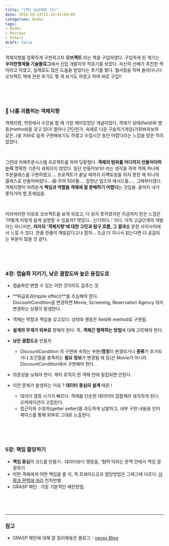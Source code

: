 ```yaml
---
title: "[책] 오브젝트 (1)"
date: 2019-10-24T22:10:41+09:00
categories: Books
tags: 
- Books
- Reviews
- Others
draft: false
---
```


객체지향를 정확하게 구현하고자 **오브젝트** 라는 책을 구입하였다. 구입하게 된 계기는 **우아한형제들 기술블로그**에서 신입 개발자의 적응기를 보았다. 자신의 선배가 추천한 책이라고 하였고, 실제로도 많은 도움을 받았다는 후기를 봤다. 웹서핑을 하며 돌아다니다 오브젝트 책에 관한 후기도 몇 개 보기도 하였고 하여 바로 구입!! 

<br><br><br>

### 🐸 나를 괴롭히는 객체지향   

객체지향, 학원에서 수강을 할 때 가장 재미있었던 개념이었다. 객체가 상태(field)와 행동(method)을 갖고 있다! 얼마나 간단한가. 숙제로 나온 구슬치기게임(가위바위보와 같은..)을 자바로 쉽게 구현해보기도 하였고 수업시간 동안 어렵다라는 느낌을 받은 적이 없었다.

<br>

그런데 카페주문시스템 프로젝트를 하며 당황했다. **객체의 범위를 어디까지 만들어야하는지** 명확한 기준이 세워지지 않았다. 일단 만들어보자! 라는 생각을 하여 객체 하나에 주문클래스를 구현하였고.... 프로젝트가 끝날 때까지  리팩토링을 하지 못한 채 하나의 클래스로 만들어버렸다...  :scream: 무려 500줄.... 엄청난 뎁스의 메서드들..... 그때부터였다. 객체지향이 어려운게 **책임과 역할을 객체에 잘 분배하기 어렵다**는 것임을. 끝까지 내가 쫓아가야 할 존재임을.

<br>

이러저러한 이유로 오브젝트를 보게 되었고, 다 읽지 못하였지만 지금까지 받은 느낌은 '어떻게 이렇게 쉽게 설명할 수 있을까? 멋있다.. 신기하다..' 이다. 아직 고급단계의 개발자는 아니지만, **저자의 '객체지향'에 대한 고민과 탐구 흐름, 그 결과**를 문장 사이사이에서 느낄 수 있다. 한줄 한줄이 깨알같다고나 할까... 조금 더 지나서 읽는다면 더 공감되는 부분이 많을 것 같다. 

<br><br><br>

### 4장: 캡슐화 지키기, 낮은 결합도와 높은 응집도로

- 캡슐화란 변할 수 있는 어떤 것이라도 감추는 것
- **파급효과(ripple effect)**를 조심해야 한다.   
  DiscountCondition을 변경하면 Movie, Screening, Reservation Agency 까지 변경하는 상황이 발생한다.
- 객체는 역할과 책임을 갖고있다. 상태와 행동은 field와 method로 구현됨.
- **설계의 무게가 외부로** 향해야 한다. 즉, **객체간 협력하는 방법**에 대해 고민해야 한다.
- **낮은 결합도**를 만들자    
  - DiscountCondition 의 구현에 속하는 부분(**명칭**이 변경되거나 **종류**가 추가되거나 조건절을 충족하는 **필요 정보**가 변경될 때 등)은 Movie가 아니라 DiscountCondition에서 구현해야 한다.   

- 의존성을 낮춰야 한다. 제어 로직이 한 객체 안에 밀집되면 안된다.

- 이런 문제가 발생하는 이유 ? **데이터 중심의 설계** 때문 ! 
  - 데이터 결정 시기가 빠르다. 객체를 단순한 데이터의 집합체라 생각하게 된다. 오퍼레이션이 고립된다.
  - 접근자와 수정자(getter setter)를 과도하게 남발하고, 내부 구현 내용을 인터페이스를 통해 외부로 그대로 노출한다.

<br><br><br>

### 5장: 책임 할당하기

- **책임 중심**의 코드를 만들기 : 데이터보다 행동을, '협력'이라는 문맥 안에서 책임 결정하기
- 어떤 객체에게 어떤 책임을 줄 지, 즉 트레이드오프 할당방법은 그때그때 다르다.
  <u>상황과 문맥에 따라</u> 천차만별
- GRASP 패턴 : 가장 기본적인 패턴방법.

<br><br><br>

------

### 참고 

- GRASP 패턴에 대해 잘 정리해놓은 블로그 - [neosy Blog](https://nesoy.github.io/articles/2019-05/GRASP-Pattern)

